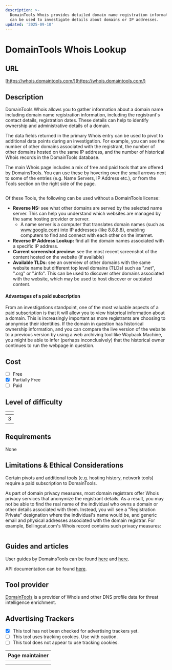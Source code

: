 ```yaml
---
description: >-
  DomainTools Whois provides detailed domain name registration information, and
  can be used to investigate details about domains or IP addresses.
updated: '2025-09-10'
---
```


# DomainTools Whois Lookup

## URL

[https://whois.domaintools.com/](https://whois.domaintools.com/)

## Description

DomainTools Whois allows you to gather information about a domain name including domain name registration information, including the registrant's contact details, registration dates. These details can help to identify ownership and administrative details of a domain.

The data fields returned in the primary Whois entry can be used to pivot to additional data points during an investigation. For example, you can see the number of other domains associated with the registrant, the number of other domains hosted on the same IP address, and the number of historical Whois records in the DomainTools database.

The main Whois page includes a mix of free and paid tools that are offered by DomainsTools. You can use these by hovering over the small arrows next to some of the entries (e.g. Name Servers, IP Address etc.), or from the Tools section on the right side of the page.

<figure><img src=".gitbook/assets/Screenshot 2024-06-15 at 2.09.32 PM.png" alt=""><figcaption></figcaption></figure>

Of these Tools, the following can be used without a DomainTools license:

* **Reverse NS:** see what other domains are served by the selected name server. This can help you understand which websites are managed by the same hosting provider or server.
  * A name server is a computer that translates domain names (such as www.google.com) into IP addresses (like 8.8.8.8), enabling computers to find and connect with each other on the internet.
* **Reverse IP Address Lookup:** find all the domain names associated with a specific IP address.
* **Current screenshot preview:** see the most recent screenshot of the content hosted on the website (if available)
* **Available TLDs:** see an overview of other domains with the same website name but different top level domains (TLDs) such as ".net", ".org" or ".info". This can be used to discover other domains associated with the website, which may be used to host discover or outdated content.

#### Advantages of a paid subscription

From an investigations standpoint, one of the most valuable aspects of a paid subscription is that it will allow you to view historical information about a domain. This is increasingly important as more registrants are choosing to anonymise their identities. If the domain in question has historical ownership information, and you can compare the live version of the website to a previous version by using a web archiving tool like Wayback Machine, you might be able to infer (perhaps inconclusively) that the historical owner continues to run the webpage in question. &#x20;

## Cost

* [ ] Free
* [x] Partially Free
* [ ] Paid

## Level of difficulty

<table><thead><tr><th data-type="rating" data-max="5"></th></tr></thead><tbody><tr><td>3</td></tr></tbody></table>

## Requirements

None

## Limitations & Ethical Considerations

Certain pivots and additional tools (e.g. hosting history, network tools) require a paid subscription to DomainTools.

As part of domain privacy measures, most domain registrars offer Whois privacy services that anonymize the registrant details. As a result, you may not be able to find the real name of the individual who owns a domain or other details associated with them. Instead, you will see a "Registration Private" designation where the individual's name would be, and generic email and physical addresses associated with the domain registrar. For example, Bellingcat.com's Whois record contains such privacy measures:

<figure><img src=".gitbook/assets/Screenshot 2024-06-15 at 2.17.31 PM.png" alt=""><figcaption></figcaption></figure>

## Guides and articles

User guides by DomainsTools can be found [here](https://www.domaintools.com/wp-content/uploads/Whois-User-Guide.pdf) and [here](https://www.domaintools.com/resources/user-guides/whois-history/).

API documentation can be found [here](https://www.domaintools.com/resources/api-documentation/whois-lookup/).

## Tool provider

[DomainTools](https://www.domaintools.com/) is a provider of Whois and other DNS profile data for threat intelligence enrichment.

## Advertising Trackers

* [x] This tool has not been checked for advertising trackers yet.
* [ ] This tool uses tracking cookies. Use with caution.
* [ ] This tool does not appear to use tracking cookies.

| Page maintainer |
| --------------- |
|                 |
|                 |
